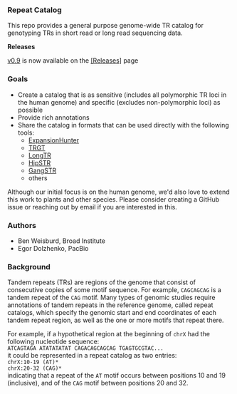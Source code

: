 

### Repeat Catalog

This repo provides a general purpose genome-wide TR catalog for genotyping TRs in short read or long read sequencing data. 

**Releases**

[v0.9](https://github.com/broadinstitute/tandem-repeat-catalogs/releases/tag/v0.9) is now available on the [[Releases]](https://github.com/broadinstitute/tandem-repeat-catalogs/releases) page

### Goals

- Create a catalog that is as sensitive (includes all polymorphic TR loci in the human genome) and specific (excludes non-polymorphic loci) as possible
- Provide rich annotations
- Share the catalog in formats that can be used directly with the following tools:
  * [ExpansionHunter](https://github.com/Illumina/ExpansionHunter)
  * [TRGT](https://github.com/PacificBiosciences/trgt)
  * [LongTR](https://github.com/gymrek-lab/LongTR)
  * [HipSTR](https://github.com/HipSTR-Tool/HipSTR)
  * [GangSTR](https://github.com/gymreklab/GangSTR)
  * others

Although our initial focus is on the human genome, we'd also love to extend this work to plants and other species. Please consider creating a GitHub issue or reaching out by email if you are interested in this.

### Authors

* Ben Weisburd, Broad Institute
* Egor Dolzhenko, PacBio

### Background

Tandem repeats (TRs) are regions of the genome that consist of consecutive copies of some motif sequence. For example, `CAGCAGCAG` is a tandem repeat of the `CAG` motif. Many types of genomic studies require annotations of tandem repeats in the reference genome, called repeat catalogs, which specify the genomic start and end coordinates of each tandem repeat region, as well as the one or more motifs that repeat there. 

For example, if a hypothetical region at the beginning of `chrX` had the following nucleotide sequence:  
`ATCAGTAGA ATATATATAT CAGACAGCAGCAG TGAGTGCGTAC...`  
it could be represented in a repeat catalog as two entries:  
`chrX:10-19 (AT)*`  
`chrX:20-32 (CAG)*`   
indicating that a repeat of the `AT` motif occurs between positions 10 and 19 (inclusive), and of the `CAG` motif between positions 20 and 32.

